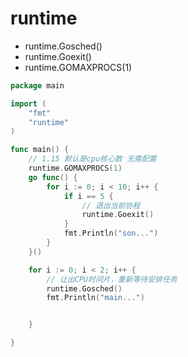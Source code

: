 # runtime





- runtime.Gosched()
- runtime.Goexit()
- runtime.GOMAXPROCS(1)





```go
package main

import (
	"fmt"
	"runtime"
)

func main() {
	// 1.15 默认是cpu核心数 无需配置
	runtime.GOMAXPROCS(1)
	go func() {
		for i := 0; i < 10; i++ {
			if i == 5 {
				// 退出当前协程
				runtime.Goexit()
			}
			fmt.Println("son...")
		}
	}()

	for i := 0; i < 2; i++ {
		// 让出CPU时间片，重新等待安排任务
		runtime.Gosched()
		fmt.Println("main...")


	}

}

```

